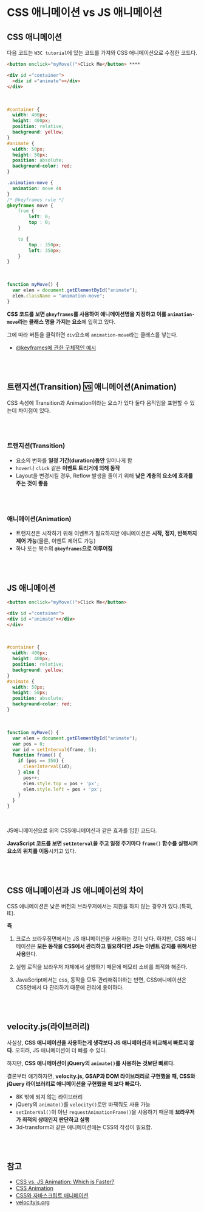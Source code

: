 # CSS 애니메이션 vs JS 애니메이션

## CSS 애니메이션

다음 코드는 `W3C tutorial`에 있는 코드를 가져와 CSS 애니메이션으로 수정한 코드다.

```html
<button onclick="myMove()">Click Me</button> ****

<div id ="container">
  <div id ="animate"></div>
</div>
```

<br/>

```css
#container {
  width: 400px;
  height: 400px;
  position: relative;
  background: yellow;
}
#animate {
  width: 50px;
  height: 50px;
  position: absolute;
  background-color: red;
}

.animation-move {
  animation: move 4s
}
/* @keyframes rule */
@keyframes move {
    from {
        left: 0;
        top : 0;
    }

    to {
      	top : 350px;
        left: 350px;
    }
}
```

<br/>

```javascript
function myMove() {
  var elem = document.getElementById("animate");   
  elem.className = "animation-move";
}
```

**CSS 코드를 보면 `@keyframes`를 사용하여 애니메이션명을 지정하고 이를 `animation-move`라는 클래스 명을 가지는 요소**에 입히고 있다.

그에 따라 버튼을 클릭하면 `div`요소에 `animation-move`라는 클래스를 넣는다. 

- [@keyframes에 관한 구체적인 예시](https://poiemaweb.com/css3-animation)

<br/>
<br/>

## 트랜지션(Transition) :vs: 애니메이션(Animation)

CSS 속성에 Transition과 Animation이라는 요소가 있다 둘다 움직임을 표현할 수 있는데 차이점이 있다.

<br/>
<br/>

### 트랜지션(Transition)

- 요소의 변화를 **일정 기간(duration)동안** 일어나게 함
- `hover`나 `click` 같은 **이벤트 트리거에 의해 동작**
- Layout을 변경시킬 경우, Reflow 발생을 줄이기 위해 **낮은 계층의 요소에 효과를 주는 것이 좋음**

<br/>
<br/>

### 애니메이션(Animation)

- 트랜지션은 시작하기 위해 이벤트가 필요하지만 애니메이션은 **시작, 정지, 반복까지 제어 가능**(물론, 이벤트 제어도 가능)
- 하나 또는 복수의 **`@keyframes`으로 이루어짐**

<br/>
<br/>

## JS 애니메이션

```html
<button onclick="myMove()">Click Me</button> 

<div id ="container">
<div id ="animate"></div>
</div>
```

<br/>

```css
#container {
  width: 400px;
  height: 400px;
  position: relative;
  background: yellow;
}
#animate {
  width: 50px;
  height: 50px;
  position: absolute;
  background-color: red;
}
```

<br/>

```javascript
function myMove() {
  var elem = document.getElementById("animate");   
  var pos = 0;
  var id = setInterval(frame, 5);
  function frame() {
    if (pos == 350) {
      clearInterval(id);
    } else {
      pos++; 
      elem.style.top = pos + 'px'; 
      elem.style.left = pos + 'px'; 
    }
  }
}
```

<br/>

JS애니메이션으로 위의 CSS애니메이션과 같은 효과를 입힌 코드다.

**JavaScript 코드를 보면 `setInterval`을 주고 일정 주기마다 `frame()` 함수를 실행시켜 요소의 위치를 이동**시키고 있다.

<br/>
<br/>

## CSS 애니메이션과 JS 애니메이션의 차이

CSS 애니메이션은 낮은 버전의 브라우저에서는 지원을 하지 않는 경우가 있다.(특히, IE). 

**즉** 

1. 크로스 브라우징면에서는 JS 애니메이션을 사용하는 것이 낫다.
    하지만, CSS 애니메이션은 **모든 동작을 CSS에서 관리하고 필요하다면 JS는 이벤트 감지를 위해서만 사용**한다.

2. 실행 로직을 브라우저 자체에서 실행하기 때문에 메모리 소비를 최적화 해준다.
3. JavaScript에서는 css, 동작을 모두 관리해줘야하는 반면, CSS애니메이션은 CSS안에서 다 관리하기 때문에 관리에 용이하다.

<br/>
<br/>

## velocity.js(라이브러리)

사실상, **CSS 애니메이션을 사용하는게 생각보다 JS 애니메이션과 비교해서 빠르지 않다.** 오히려, JS 애니메이션이 더 빠를 수 있다.

하지만, **CSS 애니메이션이 jQuery의 `animate()`를 사용하는 것보단 빠르다.**

결론부터 얘기하자면, **velocity.js, GSAP과 DOM 라이브러리로 구현했을 때, CSS와 jQuery 라이브러리로 애니메이션을 구현했을 때 보다 빠르다.**

- 8K 밖에 되지 않는 라이브러리
- jQuery의 `animate()`를 `velocity()`로만 바꿔줘도 사용 가능
- `setInterVal()`이 아닌 `requestAnimationFrame()`을 사용하기 때문에 **브라우저가 최적의 상태인지 판단하고 실행**
- 3d-transform과 같은 애니메이션에는 CSS의 작성이 필요함.

<br/>
<br/>

## 참고

- [CSS vs. JS Animation: Which is Faster?](https://davidwalsh.name/css-js-animation)
- [CSS Animation](https://poiemaweb.com/css3-animation)
- [CSS와 자바스크립트 애니메이션](https://developers.google.com/web/fundamentals/design-and-ux/animations/css-vs-javascript?hl=ko)
- [velocityjs.org](http://velocityjs.org)

